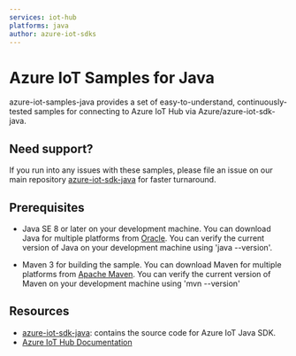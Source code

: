 ```yaml
---
services: iot-hub 
platforms: java
author: azure-iot-sdks
---
```


# Azure IoT Samples for Java

azure-iot-samples-java provides a set of easy-to-understand, continuously-tested samples for connecting to Azure IoT Hub via Azure/azure-iot-sdk-java.

## Need support?
If you run into any issues with these samples, please file an issue on our main repository [azure-iot-sdk-java](https://github.com/Azure/azure-iot-sdk-java) for faster turnaround.

## Prerequisites

- Java SE 8 or later on your development machine.  You can download Java for multiple platforms from [Oracle](http://www.oracle.com/technetwork/java/javase/downloads/index.html).  You can verify the current version of Java on your development machine using 'java --version'.

- Maven 3 for building the sample.  You can download Maven for multiple platforms from [Apache Maven](https://maven.apache.org/download.cgi).  You can verify the current version of Maven on your development machine using 'mvn --version'

## Resources

- [azure-iot-sdk-java](https://github.com/Azure/azure-iot-sdk-java): contains the source code for Azure IoT Java SDK.
- [Azure IoT Hub Documentation](https://docs.microsoft.com/azure/iot-hub/)
